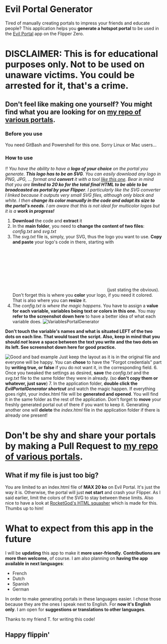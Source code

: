 # Evil Portal Generator

Tired of manually creating portals to impress your friends and educate people?
This application helps you **generate a hotspot portal** to be used in the [Evil Portal](https://github.com/bigbrodude6119/flipper-zero-evil-portal) app on the Flipper Zero.

# DISCLAIMER: This is for educational purposes only. Not to be used on unaware victims. You could be arrested for it, that's a crime.

## Don't feel like making one yourself? You might find what you are looking for on [my repo of various portals](https://github.com/FlippieHacks/FlipperZeroEuropeanPortals/tree/main).

### Before you use
You need GitBash and Powershell for this one. Sorry Linux or Mac users...

### How to use
*!! You have the ability to have a **logo of your choice** on the portal you generate. **This logo has to be an SVG**. You can easily download any logo in PNG, JPG, ... format and **convert** it with a tool [like this one](https://image.online-convert.com/convert-to-svg). Bear in mind that you are **limited to 20 ko for the total final HTML to be able to be broadcasted as portal by your Flipper**. I particularly like the SVG converter I linked because it outputs very small SVG files, although only black and white. I then **change its color manually in the code and adapt its size to the portal's needs**. I am aware that this is not ideal for multicolor logos but it is a **work in progress!***
1. **Download** the code and **extract** it
2. In the **main folder**, you need to **change the content of two files**: *config.txt* and *svg.txt*
3. The *svg.txt* file is, simply, your SVG, thus the logo you want to use. **Copy and paste** your logo's code in there, starting with <svg> and ending with </svg> (just stating the obvious). Don't forget this is where you **color** your logo, if you need it colored. That is also where you can **resize** it.
4. The *config.txt is where the magic happens*. You have to assign a **value for each variable, variables being text or colors in this one.**
You may **refer to the screenshot down here** to have a better idea of what each variable does.
![VariablesPortalGenerator](https://zupimages.net/up/23/32/vx19.png)

**Don't touch the variable's names and what is situated LEFT of the two dots on each line. That would toast the script. Also, keep in mind that you should *not* leave a space between the text you write and the two dots on its left. See screenshot down here for good practice.**

![Good and bad example](https://zupimages.net/up/23/32/87r8.png)
Just keep the layout as it is in the original file and everyone will be happy.
You can **chose** to have the "Forgot credentials" part by **writing true, or false** if you do not want it, in the corresponding field.
6. Once you tweaked the settings as desired, **save** the *config.txt* and the *svg.txt* file to the same folder they were in already. (so **don't copy them or whatever, just save**)
7. In the application folder, **double click the *EvilPortalGenerator shortcut*** and watch the magic happen. If everything goes right, your index.html file will be **generated and opened**. You will find it in the same folder as the rest of the application.
Don't forget to **move** your freshly generated portal out of there if you want to keep it. Generating another one will **delete** the *index.html* file in the application folder if there is already one present!

# Don't be shy and share your portals by making a Pull Request to [my repo of various portals](https://github.com/FlippieHacks/FlipperZeroEuropeanPortals/tree/main).

## What if my file is just too big?
You are limited to an index.html file of **MAX 20 ko** on Evil Portal. It's just the way it is. Otherwise, the portal will just **not start** and crash your Flipper.
As I said earlier, limit the colors of the SVG to stay between these limits.
Also nice to have a look at [RocketGod's HTML squasher](https://github.com/RocketGod-git/evilportal-htmlsquash) which is made for this. Thumbs up to him!

# What to expect from this app in the future
I will be **updating** this app to make it **more user-friendly**. **Contributions are more then welcome,** of course. 
I am also planning on **having the app available in next languages**:
- French
- Dutch
- Spanish
- German
  
In order to make generating portals in these languages easier. I chose those because they are the ones I speak next to English.
For **now it's English only**. I am open for **suggestions or translations to other languages**.

Thanks to my friend T. for writing this code!

## Happy flippin'
